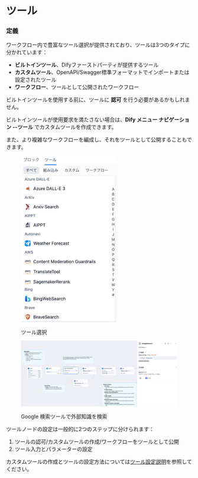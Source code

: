# ツール

### 定義

ワークフロー内で豊富なツール選択が提供されており、ツールは3つのタイプに分かれています：

* **ビルトインツール**、Difyファーストパーティが提供するツール
* **カスタムツール**、OpenAPI/Swagger標準フォーマットでインポートまたは設定されたツール
* **ワークフロー**、ツールとして公開されたワークフロー

ビルトインツールを使用する前に、ツールに **認可** を行う必要があるかもしれません。

ビルトインツールが使用要求を満たさない場合は、**Dify メニュー ナビゲーション --ツール** でカスタムツールを作成できます。

また、より複雑なワークフローを編成し、それをツールとして公開することもできます。

<figure><img src="../../../../img/jp-tool-list.png" alt="" width="258"><figcaption><p>ツール選択</p></figcaption></figure>

<figure><img src="../../../../img/jp-tool-google-search.png" alt=""><figcaption><p>Google 検索ツールで外部知識を検索</p></figcaption></figure>

ツールノードの設定は一般的に2つのステップに分けられます：

1. ツールの認可/カスタムツールの作成/ワークフローをツールとして公開
2. ツール入力とパラメーターの設定

カスタムツールの作成とツールの設定方法については[ツール設定説明](https://docs.dify.ai/v/ja-jp/guides/tools)を参照してください。